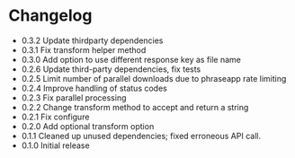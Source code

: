 # Changelog

* 0.3.2 Update thirdparty dependencies
* 0.3.1 Fix transform helper method
* 0.3.0 Add option to use different response key as file name
* 0.2.6 Update third-party dependencies, fix tests
* 0.2.5 Limit number of parallel downloads due to phraseapp rate limiting
* 0.2.4 Improve handling of status codes
* 0.2.3 Fix parallel processing
* 0.2.2 Change transform method to accept and return a string
* 0.2.1 Fix configure
* 0.2.0 Add optional transform option
* 0.1.1 Cleaned up unused dependencies; fixed erroneous API call.
* 0.1.0 Initial release

